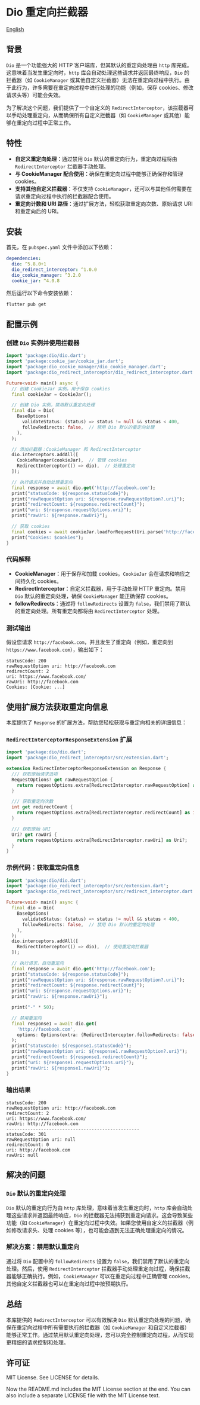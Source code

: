 # Dio 重定向拦截器

[English](README.md)

## 背景

`Dio` 是一个功能强大的 HTTP 客户端库，但其默认的重定向处理由 `http` 库完成。这意味着当发生重定向时，`http` 库会自动处理这些请求并返回最终响应，`Dio` 的拦截器（如 `CookieManager` 或其他自定义拦截器）无法在重定向过程中执行。由于此行为，许多需要在重定向过程中进行处理的功能（例如，保存 cookies、修改请求头等）可能会失效。

为了解决这个问题，我们提供了一个自定义的 `RedirectInterceptor`，该拦截器可以手动处理重定向，从而确保所有自定义拦截器（如 `CookieManager` 或其他）能够在重定向过程中正常工作。

## 特性

- **自定义重定向处理**：通过禁用 `Dio` 默认的重定向行为，重定向过程将由 `RedirectInterceptor` 拦截器手动处理。
- **与 CookieManager 配合使用**：确保在重定向过程中能够正确保存和管理 cookies。
- **支持其他自定义拦截器**：不仅支持 `CookieManager`，还可以与其他任何需要在请求重定向过程中执行的拦截器配合使用。
- **重定向计数和 URI 路径**：通过扩展方法，轻松获取重定向次数、原始请求 URI 和重定向后的 URI。

## 安装

首先，在 `pubspec.yaml` 文件中添加以下依赖：

```yaml
dependencies:
  dio: ^5.8.0+1
  dio_redirect_interceptor: ^1.0.0
  dio_cookie_manager: ^3.2.0
  cookie_jar: ^4.0.8
```

然后运行以下命令安装依赖：

```bash
flutter pub get
```

## 配置示例

### 创建 `Dio` 实例并使用拦截器

```dart
import 'package:dio/dio.dart';
import 'package:cookie_jar/cookie_jar.dart';
import 'package:dio_cookie_manager/dio_cookie_manager.dart';
import 'package:dio_redirect_interceptor/dio_redirect_interceptor.dart';

Future<void> main() async {
  // 创建 CookieJar 实例，用于保存 cookies
  final cookieJar = CookieJar();

  // 创建 Dio 实例，禁用默认重定向处理
  final dio = Dio(
    BaseOptions(
      validateStatus: (status) => status != null && status < 400,
      followRedirects: false,  // 禁用 Dio 默认的重定向处理
    ),
  );

  // 添加拦截器：CookieManager 和 RedirectInterceptor
  dio.interceptors.addAll([
    CookieManager(cookieJar),  // 管理 cookies
    RedirectInterceptor(() => dio),  // 处理重定向
  ]);

  // 执行请求并自动处理重定向
  final response = await dio.get('http://facebook.com');
  print("statusCode: ${response.statusCode}");
  print("rawRequestOption uri: ${response.rawRequestOption?.uri}");
  print("redirectCount: ${response.redirectCount}");
  print("uri: ${response.requestOptions.uri}");
  print("rawUri: ${response.rawUri}");

  // 获取 cookies
  final cookies = await cookieJar.loadForRequest(Uri.parse('http://facebook.com'));
  print("Cookies: $cookies");
}
```

### 代码解释

- **CookieManager**：用于保存和加载 cookies。`CookieJar` 会在请求和响应之间持久化 cookies。
- **RedirectInterceptor**：自定义拦截器，用于手动处理 HTTP 重定向。禁用 `Dio` 默认的重定向处理，确保 `CookieManager` 能正确保存 cookies。
- **followRedirects**：通过将 `followRedirects` 设置为 `false`，我们禁用了默认的重定向处理。所有重定向都将由 `RedirectInterceptor` 处理。

### 测试输出

假设您请求 `http://facebook.com`，并且发生了重定向（例如，重定向到 `https://www.facebook.com`），输出如下：

```
statusCode: 200
rawRequestOption uri: http://facebook.com
redirectCount: 2
uri: https://www.facebook.com/
rawUri: http://facebook.com
Cookies: [Cookie: ...]
```

## 使用扩展方法获取重定向信息

本库提供了 `Response` 的扩展方法，帮助您轻松获取与重定向相关的详细信息：

### `RedirectInterceptorResponseExtension` 扩展

```dart
import 'package:dio/dio.dart';
import 'package:dio_redirect_interceptor/src/extension.dart';

extension RedirectInterceptorResponseExtension on Response {
  /// 获取原始请求选项
  RequestOptions? get rawRequestOption {
    return requestOptions.extra[RedirectInterceptor.rawRequestOption] as RequestOptions?;
  }

  /// 获取重定向次数
  int get redirectCount {
    return requestOptions.extra[RedirectInterceptor.redirectCount] as int? ?? 0;
  }

  /// 获取原始 URI
  Uri? get rawUri {
    return requestOptions.extra[RedirectInterceptor.rawUri] as Uri?;
  }
}
```

### 示例代码：获取重定向信息

```dart
import 'package:dio/dio.dart';
import 'package:dio_redirect_interceptor/src/extension.dart';
import 'package:dio_redirect_interceptor/src/redirect_interceptor.dart';

Future<void> main() async {
  final dio = Dio(
    BaseOptions(
      validateStatus: (status) => status != null && status < 400,
      followRedirects: false,  // 禁用 Dio 默认的重定向处理
    ),
  );
  dio.interceptors.addAll([
    RedirectInterceptor(() => dio),  // 使用重定向拦截器
  ]);

  // 执行请求，自动重定向
  final response = await dio.get('http://facebook.com');
  print("statusCode: ${response.statusCode}");
  print("rawRequestOption uri: ${response.rawRequestOption?.uri}");
  print("redirectCount: ${response.redirectCount}");
  print("uri: ${response.requestOptions.uri}");
  print("rawUri: ${response.rawUri}");

  print("-" * 50);

  // 禁用重定向
  final response1 = await dio.get(
    'http://facebook.com',
    options: Options(extra: {RedirectInterceptor.followRedirects: false}),
  );
  print("statusCode: ${response1.statusCode}");
  print("rawRequestOption uri: ${response1.rawRequestOption?.uri}");
  print("redirectCount: ${response1.redirectCount}");
  print("uri: ${response1.requestOptions.uri}");
  print("rawUri: ${response1.rawUri}");
}
```

### 输出结果

```text
statusCode: 200
rawRequestOption uri: http://facebook.com
redirectCount: 2
uri: https://www.facebook.com/
rawUri: http://facebook.com
--------------------------------------------------
statusCode: 301
rawRequestOption uri: null
redirectCount: 0
uri: http://facebook.com
rawUri: null
```

## 解决的问题

### `Dio` 默认的重定向处理

`Dio` 默认的重定向行为由 `http` 库处理，意味着当发生重定向时，`http` 库会自动处理这些请求并返回最终响应，`Dio` 的拦截器无法捕获到重定向请求。这会导致某些功能（如 `CookieManager`）在重定向过程中失效。如果您使用自定义的拦截器（例如修改请求头、处理 cookies 等），也可能会遇到无法正确处理重定向的情况。

### 解决方案：禁用默认重定向

通过将 `Dio` 配置中的 `followRedirects` 设置为 `false`，我们禁用了默认的重定向处理。然后，使用 `RedirectInterceptor` 拦截器手动处理重定向过程，确保拦截器能够正确执行。例如，`CookieManager` 可以在重定向过程中正确管理 cookies，其他自定义拦截器也可以在重定向过程中按预期执行。

## 总结

本库提供的 `RedirectInterceptor` 可以有效解决 `Dio` 默认重定向处理的问题，确保在重定向过程中所有需要执行的拦截器（如 `CookieManager` 和自定义拦截器）能够正常工作。通过禁用默认重定向处理，您可以完全控制重定向过程，从而实现更精细的请求控制和处理。

## 许可证
MIT License. See LICENSE for details.

Now the README.md includes the MIT License section at the end. You can also include a separate LICENSE file with the MIT License text.

